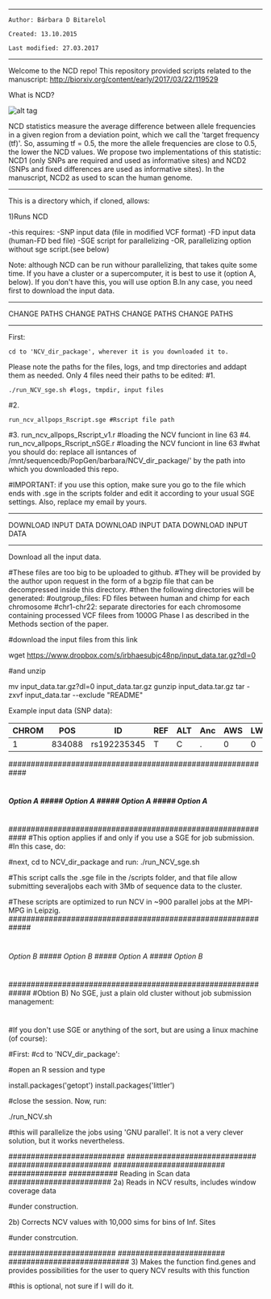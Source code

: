 **************************************************
    Author: Bárbara D Bitarelol

    Created: 13.10.2015

    Last modified: 27.03.2017

**************************************************

Welcome to the NCD repo! This repository provided scripts related to the manuscript: http://biorxiv.org/content/early/2017/03/22/119529


What is NCD?

![alt tag](https://github.com/bbitarello/NCV_dir_package/Figures_main/Fig1.tiff)

NCD statistics measure the average difference between allele frequencies in a given region from a deviation point, which we call the 'target frequency (tf)'. So, assuming tf = 0.5, the more the allele frequencies are close to 0.5, the lower the NCD values. We propose two implementations of this statistic: NCD1 (only SNPs are required and used as informative sites) and NCD2 (SNPs and fixed differences are used as informative sites). In the manuscript, NCD2 as used to scan the human genome.

*******************************************************



This is a directory which, if cloned, allows:

1)Runs NCD

-this requires:
	-SNP input data (file in modified VCF format)
	-FD input data (human-FD bed file)
	-SGE script for parallelizing
	-OR, parallelizing option without sge script.(see below)

Note: although NCD can be run withour parallelizing, that takes quite some time. If you have a cluster or a supercomputer, it is best to use it (option A, below). If you don't have this, you will use option B.In any case, you need first to download the input data.


************************************************************************
 CHANGE PATHS  CHANGE PATHS  CHANGE PATHS CHANGE PATHS 
************************************************************************

First:


```
cd to 'NCV_dir_package', wherever it is you downloaded it to.
```

Please note the paths for the files, logs, and tmp directories and addapt them as needed. 
Only 4 files need their paths to be edited:
#1. 
```
./run_NCV_sge.sh #logs, tmpdir, input files
```
#2. 
```
run_ncv_allpops_Rscript.sge #Rscript file path
```

#3. run_ncv_allpops_Rscript_v1.r #loading the NCV funciont in line 63
#4. run_ncv_allpops_Rscript_nSGE.r #loading the NCV funciont in line 63
#what you should do: replace all isntances of /mnt/sequencedb/PopGen/barbara/NCV_dir_package/' by the path into which you downloaded this repo.

#IMPORTANT: if you use this option, make sure you go to the file which ends with .sge in the scripts folder and edit it according to your usual SGE settings. Also, replace my email by yours.


************************************************************************
 DOWNLOAD INPUT DATA DOWNLOAD INPUT DATA DOWNLOAD INPUT DATA
************************************************************************

Download all the input data.

#These files are too big to be uploaded to github.
#They will be provided by the author upon request in the form of a bgzip file that can be decompressed inside this directory.
#then the following directories will be generated: 
#outgroup_files: FD files between human and chimp for each chromosome
#chr1-chr22: separate directories for each chromosome containing processed VCF filees from 1000G Phase I as described in the Methods section of the paper.


#download the input files from this link

wget https://www.dropbox.com/s/irbhaesubjc48np/input_data.tar.gz?dl=0

#and unzip

mv input_data.tar.gz\?dl=0  input_data.tar.gz
gunzip input_data.tar.gz
tar -zxvf input_data.tar --exclude "README"


Example input data (SNP data):


| CHROM | POS | ID | REF | ALT | Anc | AWS | LWK | YRI | CEU | FIN | GBR | TSI | CHB | CHS | JPT | MXL | CLM | PUR |
| ----- | --- | -- | --- | --- | --- | --- | --- | --- | --- | --- | --- | --- | --- | --- | --- | --- | --- | --- |
|   1   | 834088  |  rs192235345  |  T  |  C  |  .  |  0  |  0  |  0  |  0  |  0  |  0  |  0  |  0  |  1  |  0  |  0  |  0  |  0  |


############################################################
#
##### Option A ##### Option A ##### Option A ##### Option A
#
############################################################
#This option applies if and only if you use a SGE for job submission.
#In this case, do:

#next, cd to NCV_dir_package and run:
./run_NCV_sge.sh

#This script calls the .sge file in the /scripts folder, and that file allow submitting severaljobs each with 3Mb of sequence data to the cluster.

#These scripts are optimized to run NCV in ~900 parallel jobs at the MPI-MPG in Leipzig.
#############################################################
#
###### Option B ##### Option B ##### Option A ##### Option B
#
#############################################################
#Obtion B) No SGE, just a plain old cluster without job submission management:
#
#If you don't use SGE or anything of the sort, but are using a linux machine (of course):


#First:
#cd to 'NCV_dir_package':

#open an R session and type

install.packages('getopt')
install.packages('littler')

#close the session. Now, run:

./run_NCV.sh

#this will parallelize the jobs using 'GNU parallel'. It is not a very clever solution, but it works nevertheless.

########################## ############################# ####################### ######################### #############
########### Reading in Scan data #######################
2a) Reads in NCV results, includes window coverage data


#under construction.


2b) Corrects NCV values with 10,000 sims for bins of Inf. Sites


#under constrcution.

######################## ######################## ###########################
3) Makes the function find.genes and provides possibilities for the user to
query NCV results with this function



#this is optional, not sure if I will do it.


